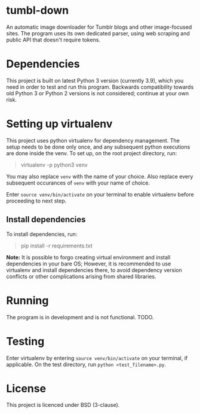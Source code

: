 # tumbl-down

An automatic image downloader for Tumblr blogs and other image-focused sites.
The program uses its own dedicated parser, using web scraping and public API that doesn't require tokens.

# Dependencies

This project is built on latest Python 3 version (currently 3.9), which you need in order to test and run this program.
Backwards compatibility towards old Python 3 or Python 2 versions is not considered; continue at your own risk.

# Setting up virtualenv

This project uses python virtualenv for dependency management.
The setup needs to be done only once, and any subsequent python executions are done inside the venv.
To set up, on the root project directory, run:

> virtualenv -p python3 venv

You may also replace `venv` with the name of your choice. Also replace every subsequent occurances of `venv` with your name of choice.

Enter `source venv/bin/activate` on your terminal to enable virtualenv before proceeding to next step.

## Install dependencies

To install dependencies, run:

> pip install -r requirements.txt

**Note:** It is possible to forgo creating virtual environment and install dependencies in your bare OS; However, it is recommended to use virtualenv and install dependencies there, to avoid dependency version conflicts or other complications arising from shared libraries.

# Running

The program is in development and is not functional. TODO.

# Testing
 
Enter virtualenv by entering `source venv/bin/activate` on your terminal, if applicable.
On the test directory, run `python <test_filename>.py`.

# License

This project is licenced under BSD (3-clause).
